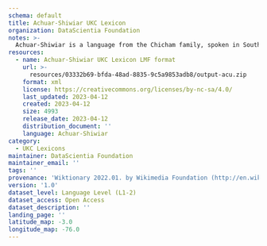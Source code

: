 ```yaml
---
schema: default
title: Achuar-Shiwiar UKC Lexicon
organization: DataScientia Foundation
notes: >-
  Achuar-Shiwiar is a language from the Chicham family, spoken in South America. The UKC Lexicon of Achuar-Shiwiar is represented as a lexico-semantic network. It consists of words, word senses, synsets, as well as sense-level and synset-level relationships.
resources:
  - name: Achuar-Shiwiar UKC Lexicon LMF format
    url: >-
      resources/03332b69-bfda-48ad-8835-9c5a9853adb8/output-acu.zip
    format: xml
    license: https://creativecommons.org/licenses/by-nc-sa/4.0/
    last_updated: 2023-04-12
    created: 2023-04-12
    size: 4993
    release_date: 2023-04-12
    distribution_document: ''
    language: Achuar-Shiwiar
category:
  - UKC Lexicons
maintainer: DataScientia Foundation
maintainer_email: ''
tags: ''
provenance: 'Wiktionary 2022.01. by Wikimedia Foundation (http://en.wiktionary.org); CogNet 2.1 by Khuyagbaatar Batsuren, National University of Mongolia (http://cognet.ukc.disi.unitn.it); Native Languages of the Americas 2021.11. by Laura Redish and Orrin Lewis (http://www.native-languages.org); Princeton WordNet 2.1 by Princeton University (https://wordnet.princeton.edu)'
version: '1.0'
dataset_level: Language Level (L1-2)
dataset_access: Open Access
dataset_description: ''
landing_page: ''
latitude_map: -3.0
longitude_map: -76.0
---
```

